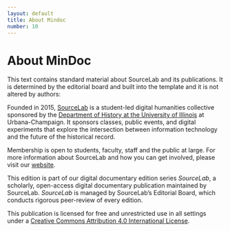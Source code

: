 ```yaml
---
layout: default
title: About Mindoc
number: 10
---
```


# About MinDoc

This text contains standard material about SourceLab and its publications. It is determined by the editorial board and built into the template and it is not altered by authors:

Founded in 2015, [SourceLab](http://sourcelab.history.illinois.edu/) is a student-led digital humanities collective sponsored by the [Department of History at the University of Illinois](https://history.illinois.edu/) at Urbana-Champaign. It sponsors classes, public events, and digital experiments that explore the intersection between information technology and the future of the historical record.

Membership is open to students, faculty, staff and the public at large. For more information about SourceLab and how you can get involved, please visit our [website](http://sourcelab.history.illinois.edu/).

This edition is part of our digital documentary edition series _SourceLab_, a scholarly, open-access digital documentary publication maintained by SourceLab. _SourceLab_ is managed by SourceLab’s Editorial Board, which conducts rigorous peer-review of every edition.

This publication is licensed for free and unrestricted use in all settings under a [Creative Commons Attribution 4.0 International License](https://creativecommons.org/licenses/by/4.0/).
